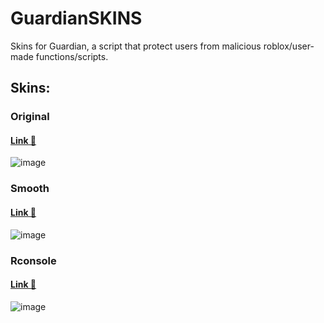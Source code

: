 # GuardianSKINS
Skins for Guardian, a script that protect users from malicious roblox/user-made functions/scripts.

## Skins:

### Original
#### [**Link 🔗**](https://github.com/elonof/GuardianSKINS/tree/main/skins/original)
![image](https://user-images.githubusercontent.com/110772174/234776223-5e48114a-4e31-4c9a-bf9d-f32aa728713d.png)

### Smooth
#### [**Link 🔗**](https://github.com/elonof/GuardianSKINS/tree/main/skins/smooth)
![image](https://user-images.githubusercontent.com/110772174/234776248-1467668d-665b-4a7f-9b45-a9ac4c53d11c.png)

### Rconsole
#### [**Link 🔗**](https://github.com/elonof/GuardianSKINS/tree/main/skins/rconsole)
![image](https://user-images.githubusercontent.com/110772174/234776258-273e9646-baf4-4e6e-ba94-51cdba17a0fe.png)
